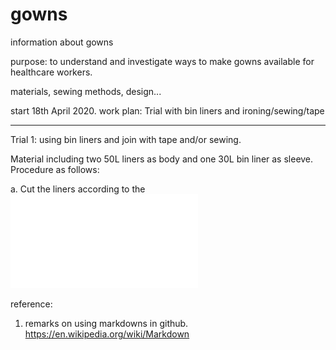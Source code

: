 # gowns
information about gowns 

purpose:  to understand and investigate ways to make gowns available for healthcare workers.

materials, sewing methods, design...

start 18th April 2020.  work plan:  Trial with bin liners and ironing/sewing/tape

--- 
Trial 1:  using bin liners and join with tape and/or sewing.  

Material including two 50L liners as body and one 30L bin liner as sleeve.  
Procedure as follows:

a.  Cut the liners according to the 
![pattern](pattern%20Teijin-Frontier%20weaven%20type.pdf)







reference:

1. remarks on using markdowns in github.  https://en.wikipedia.org/wiki/Markdown



